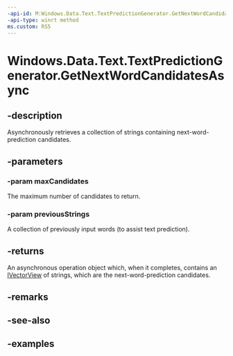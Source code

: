 ```yaml
---
-api-id: M:Windows.Data.Text.TextPredictionGenerator.GetNextWordCandidatesAsync(System.UInt32,Windows.Foundation.Collections.IIterable{System.String})
-api-type: winrt method
ms.custom: RS5
---
```


<!-- Method syntax.
public IAsyncOperation<IVectorView<string>> TextPredictionGenerator.GetNextWordCandidatesAsync(UInt32 maxCandidates, IIterable<String> previousStrings)
-->

# Windows.Data.Text.TextPredictionGenerator.GetNextWordCandidatesAsync

## -description
Asynchronously retrieves a collection of strings containing next-word-prediction candidates.

## -parameters

### -param maxCandidates
The maximum number of candidates to return.

### -param previousStrings
A collection of previously input words (to assist text prediction).

## -returns
An asynchronous operation object which, when it completes, contains an [IVectorView](https://msdn.microsoft.com/library/644aa3d0-6f4d-406e-9adc-7f02fe575e90) of strings, which are the next-word-prediction candidates.

## -remarks

## -see-also

## -examples

